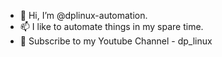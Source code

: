 - 👋 Hi, I’m @dplinux-automation.
- 📫 I like to automate things in my spare time.
- 💞️ Subscribe to my Youtube Channel - dp_linux

